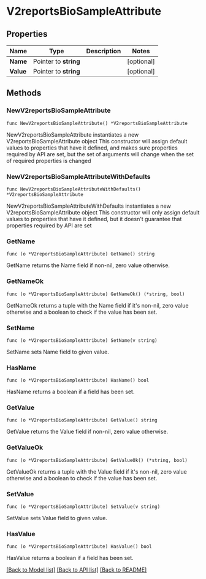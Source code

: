 # V2reportsBioSampleAttribute

## Properties

Name | Type | Description | Notes
------------ | ------------- | ------------- | -------------
**Name** | Pointer to **string** |  | [optional] 
**Value** | Pointer to **string** |  | [optional] 

## Methods

### NewV2reportsBioSampleAttribute

`func NewV2reportsBioSampleAttribute() *V2reportsBioSampleAttribute`

NewV2reportsBioSampleAttribute instantiates a new V2reportsBioSampleAttribute object
This constructor will assign default values to properties that have it defined,
and makes sure properties required by API are set, but the set of arguments
will change when the set of required properties is changed

### NewV2reportsBioSampleAttributeWithDefaults

`func NewV2reportsBioSampleAttributeWithDefaults() *V2reportsBioSampleAttribute`

NewV2reportsBioSampleAttributeWithDefaults instantiates a new V2reportsBioSampleAttribute object
This constructor will only assign default values to properties that have it defined,
but it doesn't guarantee that properties required by API are set

### GetName

`func (o *V2reportsBioSampleAttribute) GetName() string`

GetName returns the Name field if non-nil, zero value otherwise.

### GetNameOk

`func (o *V2reportsBioSampleAttribute) GetNameOk() (*string, bool)`

GetNameOk returns a tuple with the Name field if it's non-nil, zero value otherwise
and a boolean to check if the value has been set.

### SetName

`func (o *V2reportsBioSampleAttribute) SetName(v string)`

SetName sets Name field to given value.

### HasName

`func (o *V2reportsBioSampleAttribute) HasName() bool`

HasName returns a boolean if a field has been set.

### GetValue

`func (o *V2reportsBioSampleAttribute) GetValue() string`

GetValue returns the Value field if non-nil, zero value otherwise.

### GetValueOk

`func (o *V2reportsBioSampleAttribute) GetValueOk() (*string, bool)`

GetValueOk returns a tuple with the Value field if it's non-nil, zero value otherwise
and a boolean to check if the value has been set.

### SetValue

`func (o *V2reportsBioSampleAttribute) SetValue(v string)`

SetValue sets Value field to given value.

### HasValue

`func (o *V2reportsBioSampleAttribute) HasValue() bool`

HasValue returns a boolean if a field has been set.


[[Back to Model list]](../README.md#documentation-for-models) [[Back to API list]](../README.md#documentation-for-api-endpoints) [[Back to README]](../README.md)


